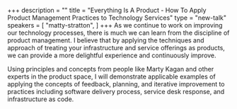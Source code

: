 +++
description = ""
title = "Everything Is A Product - How To Apply Product Management Practices to Technology Services"
type = "new-talk"
speakers = [
        "matty-stratton",
]
+++
As we continue to work on improving our technology processes, there is much we can learn from the discipline of product management. I believe that by applying the techniques and approach of treating your infrastructure and service offerings as products, we can provide a more delightful experience and continuously improve.

Using principles and concepts from people like Marty Kagan and other experts in the product space, I will demonstrate applicable examples of applying the concepts of feedback, planning, and iterative improvement to practices including software delivery process, service desk response, and infrastructure as code.